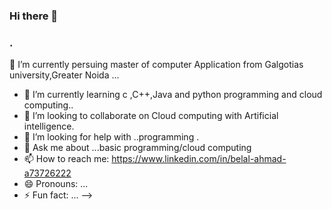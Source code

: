 ### Hi there 👋

### .
 🔭 I’m currently persuing master of computer Application from Galgotias university,Greater Noida ...
- 🌱 I’m currently learning c ,C++,Java and python programming and cloud computing..
- 👯 I’m looking to collaborate on Cloud computing with Artificial intelligence.
- 🤔 I’m looking for help with ..programming .
- 💬 Ask me about ...basic programming/cloud computing
- 📫 How to reach me: https://www.linkedin.com/in/belal-ahmad-a73726222
- 😄 Pronouns: ...
- ⚡ Fun fact: ...
-->
